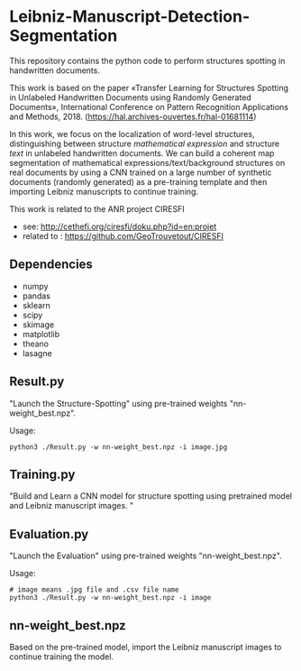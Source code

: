# Leibniz-Manuscript-Detection-Segmentation

This repository contains the python code to perform structures spotting in handwritten documents. 

This work is based on the paper «Transfer Learning for Structures Spotting in Unlabeled Handwritten Documents using Randomly Generated Documents», International Conference on Pattern Recognition Applications and Methods, 2018. (https://hal.archives-ouvertes.fr/hal-01681114)

In this work, we focus on the localization of word-level structures, distinguishing between structure *mathematical expression* and structure *text* in unlabeled handwritten documents. We can build a coherent map segmentation of mathematical expressions/text/background structures on real documents by using a CNN trained on a large number of synthetic documents (randomly generated) as a pre-training template and then importing Leibniz manuscripts to continue training.

This work is related to the ANR project CIRESFI
- see: http://cethefi.org/ciresfi/doku.php?id=en:projet
- related to : https://github.com/GeoTrouvetout/CIRESFI

## Dependencies
- numpy
- pandas
- sklearn
- scipy
- skimage
- matplotlib
- theano
- lasagne


## Result.py
"Launch the Structure-Spotting" using pre-trained weights "nn-weight_best.npz". 

Usage:
```
python3 ./Result.py -w nn-weight_best.npz -i image.jpg
```

## Training.py
"Build and Learn a CNN model for structure spotting using pretrained model and Leibniz manuscript images. "


## Evaluation.py
"Launch the Evaluation" using pre-trained weights "nn-weight_best.npz". 

Usage:
```
# image means .jpg file and .csv file name
python3 ./Result.py -w nn-weight_best.npz -i image
```

## nn-weight_best.npz
Based on the pre-trained model, import the Leibniz manuscript images to continue training the model.
